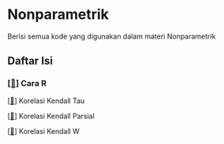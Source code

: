 # Nonparametrik

Berisi semua kode yang digunakan dalam materi Nonparametrik

## Daftar Isi

### [[📂](Cara%20R)] Cara R

[[🔎](Cara%20R/Cara%20R%20Korelasi%20Kendall%20Tau.R)] Korelasi Kendall Tau

[[🔎](Cara%20R/Korelasi%20Kendall%20Parsial.R)] Korelasi Kendall Parsial

[[🔎](Cara%20R/Korelasi%20Kendall%20W.R)] Korelasi Kendall W

